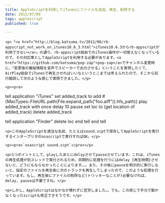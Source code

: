 ```yaml
---
title: AppleScriptを利用してiTunesにファイルを追加、再生、削除する
date: 2012/07/09
tags: applescript
published: true

---
```


    <p>「<a href="http://blog.katsuma.tv/2012/06/rb-appscript_not_work_on_itunes10_6_3.html">iTunes10.6.3からrb-appscriptが利用できない</a>」の通り、rb-appscript経由でのiTunes操作が一切使えなくなっているので、その対応策としてAppleScriptを利用する必要があります。<a href="https://github.com/katsuma/pop-zap">pop-zap</a>でチャンネル変更時に、「変更後の番組情報を音声でスピーカーで出力させる」ということを実現したくて、AirPlay経由でiTunesで再生させればいいなというとこまでは考えられたので、そこから試行錯誤して次のような感じで実現できました。</p>

    <p><pre>
tell application "iTunes"
  set added_track to add #{MacTypes::FileURL.path(File.expand_path("foo.aiff")).hfs_path)}
  play added_track with once
  delay 10
  pause
  set loc to (get location of added_track)
  delete added_track

  tell application "Finder"
    delete loc
  end tell
end tell
    </pre></p>

    <p>このAppleScriptを適当な名前、たとえばsound.scptで保存してAppleScriptを実行するインタープリタのosascriptで実行すればOK。</p>

    <p><pre>`osascript sound.scpt`</pre></p>

    <p>1つポイントとして、playしたあとにdelayさせてpauseさせています。これは、iTunesの再生処理が別スレッドで実行されるため、同期的に処理を行うにはdelay {再生時間}させないと、どうにもならなかったことによります。。。また、その後にpauseを明示的に実行しないと、指定のファイルを再生後に次のトラックを再生してしまったので、このような処理を行っています。もし、再生後にファイルの削除など(トリッキーなことが)必要なければ、delay, pauseは不要ですね。</p>

    <p>しかし、AppleScriptはなかなか慣れずに苦労しました。。でも、この感じで手元で動かなくなったscriptも修正できそうです。</p>



